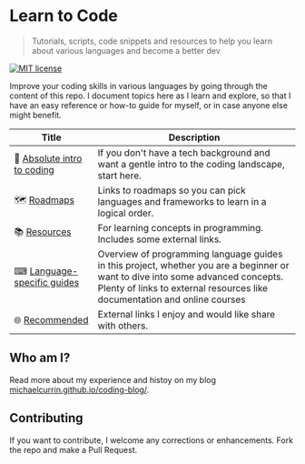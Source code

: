 # Learn to Code
> Tutorials, scripts, code snippets and resources to help you learn about various languages and become a better dev

[![MIT license](https://img.shields.io/badge/License-MIT-blue.svg)](https://github.com/MichaelCurrin/learn-to-code/blob/master/LICENSE)

Improve your coding skills in various languages by going through the content of this repo. I document topics here as I learn and explore, so that I have an easy reference or how-to guide for myself, or in case anyone else might benefit.

| Title | Description  |
| -- | -- |
| 🤷 [Absolute intro to coding](/intro_to_coding.md) | If you don't have a tech background and want a gentle intro to the coding landscape, start here.
| 🗺️ [Roadmaps](/roadmaps.md) | Links to roadmaps so you can pick languages and frameworks to learn in a logical order. |
| 📚 [Resources](/resources.md) | For learning concepts in programming. Includes some external links. |
| ⌨ [Language-specific guides](/language_guides.md)  | Overview of programming language guides in this project, whether you are a beginner or want to dive into some advanced concepts. Plenty of links to external resources like documentation and online courses |
| 🌐 [Recommended](/recommended.md) | External links I enjoy and would like share with others. |


## Who am I?

Read more about my experience and histoy on my blog [michaelcurrin.github.io/coding-blog/](https://michaelcurrin.github.io/coding-blog/).


## Contributing

If you want to contribute, I welcome any corrections or enhancements. Fork the repo and make a Pull Request.

<!--stackedit_data:
eyJoaXN0b3J5IjpbLTE3MDkwNjQxODQsLTU0NDc3MzQ4NiwtMz
YwMzcxNDkwLC03Mjk2MDk3ODcsLTYxODM5MzU1NCwxMzE4MjYx
NTg1LDI4Nzc1NzExNSwtMTk4OTQ5MTQ2NSwxNjgxODE2MTczXX
0=
-->
